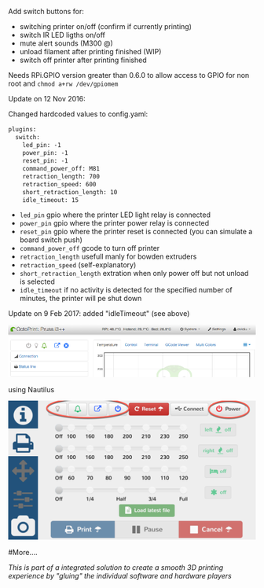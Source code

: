 
Add switch buttons for:
- switching printer on/off (confirm if currently printing)
- switch  IR LED ligths on/off
- mute alert sounds (M300 @)
- unload filament after printing finished (WIP)
- switch off printer after printing finished

Needs RPi.GPIO version greater than 0.6.0 to allow access to GPIO for non root and `chmod a+rw /dev/gpiomem`

Update on 12 Nov 2016:

Changed hardcoded values to config.yaml:

```
plugins:
  switch:
    led_pin: -1
    power_pin: -1
    reset_pin: -1
    command_power_off: M81
    retraction_length: 700
	retraction_speed: 600
	short_retraction_length: 10
	idle_timeout: 15
```


- `led_pin` gpio where the printer LED light relay is connected
- `power_pin` gpio where the printer power relay is connected
- `reset_pin` gpio where the printer reset is connected (you can simulate a board switch push)
- `command_power_off` gcode to turn off printer 
- `retraction_length` usefull manly for bowden extruders
- `retraction_speed` (self-explanatory)
- `short_retraction_length` extration when only power off but not unload is selected
- `idle_timeout` if no activity is detected for the specified number of minutes, the printer will pe shut down

Update on 9 Feb 2017:
	added "idleTimeout" (see above)

![screenshot](screenshot_1.png)

using Nautilus

![screenshot](screenshot_2.png)

#More....

_This is part of a integrated solution to create a smooth 3D printing experience by "gluing" the individual software and hardware players_

